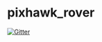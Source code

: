 # pixhawk_rover

[![Gitter](https://badges.gitter.im/Join%20Chat.svg)](https://gitter.im/MASKOR/pixhawk_rover?utm_source=badge&utm_medium=badge&utm_campaign=pr-badge&utm_content=badge)